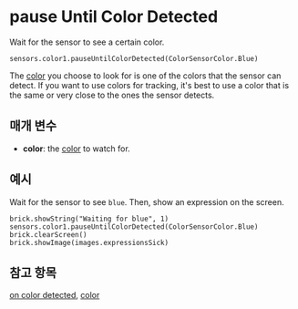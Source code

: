 # pause Until Color Detected

Wait for the sensor to see a certain color.

```sig
sensors.color1.pauseUntilColorDetected(ColorSensorColor.Blue)
```

The [color](/reference/sensors/color) you choose to look for is one of the colors that the sensor can detect. If you want to use colors for tracking, it's best to use a color that is the same or very close to the ones the sensor detects.

## 매개 변수

* **color**: the [color](/reference/sensors/color) to watch for.

## 예시

Wait for the sensor to see `blue`. Then, show an expression on the screen.

```blocks
brick.showString("Waiting for blue", 1)
sensors.color1.pauseUntilColorDetected(ColorSensorColor.Blue)
brick.clearScreen()
brick.showImage(images.expressionsSick)
```

## 참고 항목

[on color detected](/reference/sensors/color-sensor/on-color-detected), [color](/reference/sensors/color)